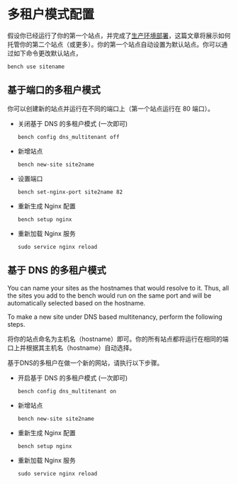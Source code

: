 # 多租户模式配置

假设你已经运行了你的第一个站点，并完成了[生产环境部署](setup-production.html)，这篇文章将展示如何托管你的第二个站点（或更多）。你的第一个站点自动设置为默认站点。你可以通过如下命令更改默认站点，
	
	bench use sitename

基于端口的多租户模式
-----------------------

你可以创建新的站点并运行在不同的端口上（第一个站点运行在 80 端口）。


* 关闭基于 DNS 的多租户模式 (一次即可)

	`bench config dns_multitenant off`

* 新增站点

	`bench new-site site2name`

* 设置端口

	`bench set-nginx-port site2name 82`

* 重新生成 Nginx 配置

	`bench setup nginx`

* 重新加载 Nginx 服务

	`sudo service nginx reload`


基于 DNS 的多租户模式
----------------------

You can name your sites as the hostnames that would resolve to it. Thus, all the sites you add to the bench would run on the same port and will be automatically selected based on the hostname. 

To make a new site under DNS based multitenancy, perform the following steps.

将你的站点命名为主机名（hostname）即可。你的所有站点都将运行在相同的端口上并根据其主机名（hostname）自动选择。

基于DNS的多租户在做一个新的网站，请执行以下步骤。

* 开启基于 DNS 的多租户模式 (一次即可)
	
	`bench config dns_multitenant on`

* 新增站点

	`bench new-site site2name`

* 重新生成 Nginx 配置

	`bench setup nginx`

* 重新加载 Nginx 服务

	`sudo service nginx reload`
